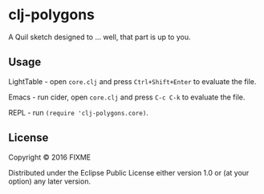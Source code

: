 # clj-polygons

A Quil sketch designed to ... well, that part is up to you.

## Usage

LightTable - open `core.clj` and press `Ctrl+Shift+Enter` to evaluate the file.

Emacs - run cider, open `core.clj` and press `C-c C-k` to evaluate the file.

REPL - run `(require 'clj-polygons.core)`.

## License

Copyright © 2016 FIXME

Distributed under the Eclipse Public License either version 1.0 or (at
your option) any later version.
